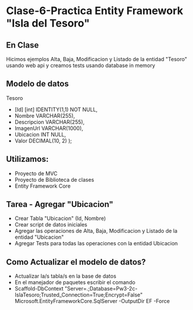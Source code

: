 #  Clase-6-Practica Entity Framework "Isla del Tesoro"

## En Clase
Hicimos ejemplos Alta, Baja, Modificacion y Listado de la entidad "Tesoro" usando web api y creamos tests usando database in memory

## Modelo de datos
Tesoro
- [Id] [int] IDENTITY(1,1) NOT NULL,
- Nombre VARCHAR(255),
- Descripcion VARCHAR(255),
- ImagenUrl VARCHAR(1000),
- Ubicacion INT NULL,
- Valor DECIMAL(10, 2)
);

## Utilizamos:
- Proyecto de MVC
- Proyecto de Biblioteca de clases
- Entity Framework Core

## Tarea - Agregar "Ubicacion"
- Crear Tabla "Ubicacion" (Id, Nombre)
- Crear script de datos iniciales
- Agregar las operaciones de Alta, Baja, Modificacion y Listado de la entidad "Ubicacion"
- Agregar Tests para todas las operaciones con la entidad Ubicacion

## Como Actualizar el modelo de datos?
- Actualizar la/s tabla/s en la base de datos
- En el manejador de paquetes escribir el comando
- Scaffold-DbContext "Server=.;Database=Pw3-2c-IslaTesoro;Trusted_Connection=True;Encrypt=False" Microsoft.EntityFrameworkCore.SqlServer -OutputDir EF -Force
